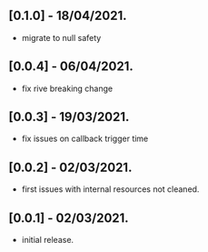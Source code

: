 ## [0.1.0] - 18/04/2021.

* migrate to null safety

## [0.0.4] - 06/04/2021.

* fix rive breaking change

## [0.0.3] - 19/03/2021.

* fix issues on callback trigger time

## [0.0.2] - 02/03/2021.

* first issues with internal resources not cleaned.

## [0.0.1] - 02/03/2021.

* initial release.
